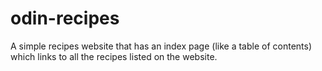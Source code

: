 # odin-recipes
A simple recipes website that has an index page (like a table of contents)
which links to all the recipes listed on the website.